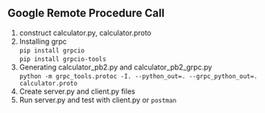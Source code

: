 ## Google Remote Procedure Call
1. construct calculator.py, calculator.proto
2. Installing grpc<br/>
`pip install grpcio`<br/>
`pip install grpcio-tools`
3. Generating calculator_pb2.py and calculator_pb2_grpc.py<br/>
`python -m grpc_tools.protoc -I. --python_out=. --grpc_python_out=. calculator.proto`
4. Create server.py and client.py files
5. Run server.py and test with client.py or `postman`
